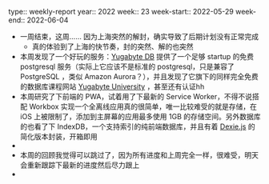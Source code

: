 type:: weekly-report
year:: 2022
week:: 23
week-start:: 2022-05-29
week-end:: 2022-06-04

- 一周结束，这周…… 因为上海突然的解封，确实导致了后期计划没有正常完成
	- 真的体验到了上海的快节奏，封的突然、解的也突然
- 本周发现了一个好玩的服务：[Yugabyte DB](https://www.yugabyte.com/) 提供了一个足够 startup 的免费 postgresql 服务（实际上它应该不是标准的 postgresql，只是兼容了 PostgreSQL ，类似 Amazon Aurora？），并且发现了它旗下的同样完全免费的数据库课程网站 [Yugabyte University](https://university.yugabyte.com/) ，甚至还有认证hh
- 本周研究了下前端的 PWA，试着用了下最新的 Service Worker，不得不说搭配 Workbox 实现一个全离线应用真的很简单，唯一比较难受的就是存储，在 iOS 上被限制了，添加到主屏幕的应用最多使用 1GB 的存储空间。另外数据库的也看了下 IndexDB，一个支持索引的纯前端数据库，并且有着 [Dexie.js](https://dexie.org/) 的简化版本封装，开箱即用
-
- 本周的回顾我觉得可以跳过了，因为所有进度和上周完全一样，很难受，明天会重新跟踪下最新的进度然后尽力跟上
-